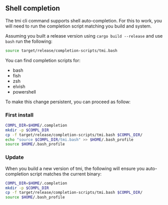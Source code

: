## Shell completion

The tmi cli command supports shell auto-completion. For this to work, you will need to run the completion script matching you build and system.

Assuming you built a release version using `cargo build --release` and use `bash` run the following:

```bash
source target/release/completion-scripts/tmi.bash
```

You can find completion scripts for:

- bash
- fish
- zsh
- elvish
- powershell

To make this change persistent, you can proceed as follow:

### First install

```bash
COMPL_DIR=$HOME/.completion
mkdir -p $COMPL_DIR
cp -f target/release/completion-scripts/tmi.bash $COMPL_DIR/
echo "source $COMPL_DIR/tmi.bash" >> $HOME/.bash_profile
source $HOME/.bash_profile
```

### Update

When you build a new version of tmi, the following will ensure you auto-completion script matches the current binary:

```bash
COMPL_DIR=$HOME/.completion
mkdir -p $COMPL_DIR
cp -f target/release/completion-scripts/tmi.bash $COMPL_DIR/
source $HOME/.bash_profile
```
